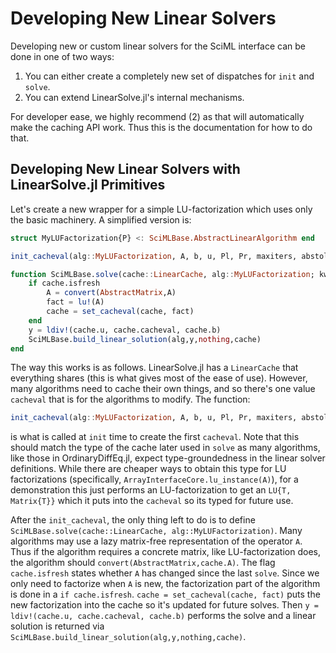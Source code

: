 # Developing New Linear Solvers

Developing new or custom linear solvers for the SciML interface can be done in
one of two ways:

1. You can either create a completely new set of dispatches for `init` and `solve`.
2. You can extend LinearSolve.jl's internal mechanisms.

For developer ease, we highly recommend (2) as that will automatically make the
caching API work. Thus this is the documentation for how to do that.

## Developing New Linear Solvers with LinearSolve.jl Primitives

Let's create a new wrapper for a simple LU-factorization which uses only the
basic machinery. A simplified version is:

```julia
struct MyLUFactorization{P} <: SciMLBase.AbstractLinearAlgorithm end

init_cacheval(alg::MyLUFactorization, A, b, u, Pl, Pr, maxiters, abstol, reltol, verbose) = lu!(convert(AbstractMatrix,A))

function SciMLBase.solve(cache::LinearCache, alg::MyLUFactorization; kwargs...)
    if cache.isfresh
        A = convert(AbstractMatrix,A)
        fact = lu!(A)
        cache = set_cacheval(cache, fact)
    end
    y = ldiv!(cache.u, cache.cacheval, cache.b)
    SciMLBase.build_linear_solution(alg,y,nothing,cache)
end
```

The way this works is as follows. LinearSolve.jl has a `LinearCache` that everything
shares (this is what gives most of the ease of use). However, many algorithms
need to cache their own things, and so there's one value `cacheval` that is
for the algorithms to modify. The function:

```julia
init_cacheval(alg::MyLUFactorization, A, b, u, Pl, Pr, maxiters, abstol, reltol, verbose)
```

is what is called at `init` time to create the first `cacheval`. Note that this
should match the type of the cache later used in `solve` as many algorithms, like
those in OrdinaryDiffEq.jl, expect type-groundedness in the linear solver definitions.
While there are cheaper ways to obtain this type for LU factorizations (specifically,
`ArrayInterfaceCore.lu_instance(A)`), for a demonstration this just performs an
LU-factorization to get an `LU{T, Matrix{T}}` which it puts into the `cacheval`
so its typed for future use.

After the `init_cacheval`, the only thing left to do is to define
`SciMLBase.solve(cache::LinearCache, alg::MyLUFactorization)`. Many algorithms
may use a lazy matrix-free representation of the operator `A`. Thus if the
algorithm requires a concrete matrix, like LU-factorization does, the algorithm
should `convert(AbstractMatrix,cache.A)`. The flag `cache.isfresh` states whether
`A` has changed since the last `solve`. Since we only need to factorize when
`A` is new, the factorization part of the algorithm is done in a `if cache.isfresh`.
`cache = set_cacheval(cache, fact)` puts the new factorization into the cache
so it's updated for future solves. Then `y = ldiv!(cache.u, cache.cacheval, cache.b)`
performs the solve and a linear solution is returned via
`SciMLBase.build_linear_solution(alg,y,nothing,cache)`.
